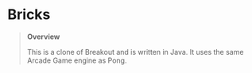 # Bricks

> **Overview**
>
> This is a clone of Breakout and is written in Java. It uses the same Arcade Game engine as Pong.